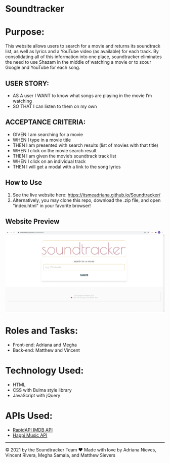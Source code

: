# Soundtracker

# Purpose:

This website allows users to search for a movie and returns its soundtrack list, as well as lyrics and a YouTube video (as available) for each track. By consolidating all of this information into one place, soundtracker eliminates the need to use Shazam in the middle of watching a movie or to scour Google and YouTube for each song.

## USER STORY:

- AS A user I WANT to know what songs are playing in the movie I’m watching
- SO THAT I can listen to them on my own

## ACCEPTANCE CRITERIA:

- GIVEN I am searching for a movie
- WHEN I type in a movie title
- THEN I am presented with search results (list of movies with that title)
- WHEN I click on the movie search result
- THEN I am given the movie’s soundtrack track list
- WHEN I click on an individual track
- THEN I will get a modal with a link to the song lyrics


## How to Use

1. See the live website here: https://itsmeadriana.github.io/Soundtracker/
2. Alternatively, you may clone this repo, download the .zip file, and open "index.html" in your favorite browser!

## Website Preview

![Homepage preview](./assets/images/homepage.png)


# Roles and Tasks:

- Front-end: Adriana and Megha
- Back-end: Matthew and Vincent

# Technology Used:

- HTML
- CSS with Bulma style library
- JavaScript with jQuery

# APIs Used:

- [RapidAPI IMDB API](https://rapidapi.com/apidojo/api/imdb8) 
- [Happi Music API](https://happi.dev/docs/music)
---
© 2021 by the Soundtracker Team
❤️ Made with love by Adriana Nieves, Vincent Rivera, Megha Samala, and Matthew Sievers

